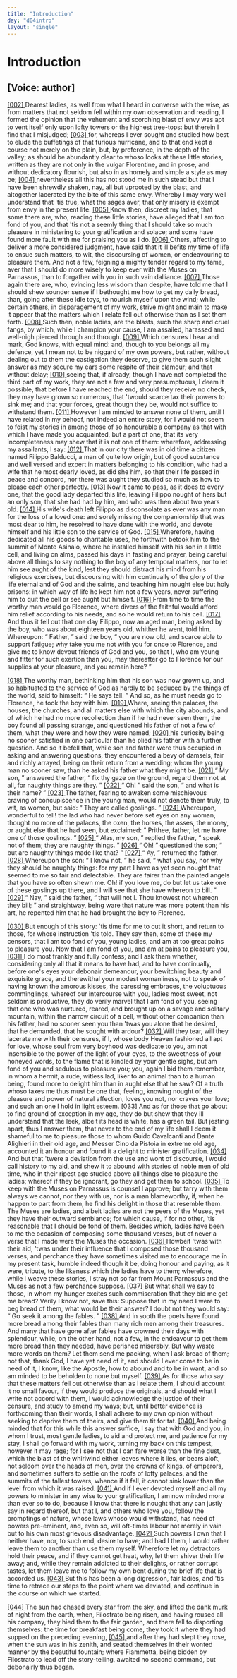 ```yaml
---
title: "Introduction"
day: "d04intro"
layout: "single"
---
```

<div id="d04intro" type="introduction" who="author">
 <h1>
  Introduction
 </h1>
 <p>
  <h2>
   [Voice: author]
  </h2>
 </p>
 <p>
  <a href="{{ site.baseurl }}itDecameron/d04intro#p04980002">
   [002]
  </a>
  Dearest
  ladies, as well from what I heard in converse with the
 wise, as from matters that not seldom fell within my own observation
 and reading, I formed the opinion that the vehement and
 scorching blast of envy was apt to vent itself only upon lofty towers
      or the highest tree-tops: but therein I find that I misjudged;
  <a href="{{ site.baseurl }}itDecameron/d04intro#p04980003">
   [003]
  </a>
  for,
 whereas I ever sought and studied how best to elude the buffetings
 of that furious hurricane, and to that end kept a course not merely
 on the plain, but, by preference, in the depth of the valley; as
 should be abundantly clear to whoso looks at these little stories,
 written as they are not only in the vulgar Florentine, and in prose,
 and without dedicatory flourish, but also in as homely and simple a
 style as may be;
  <a href="{{ site.baseurl }}itDecameron/d04intro#p04980004">
   [004]
  </a>
  nevertheless all this has not stood me in such stead
 but that I have been shrewdly shaken, nay, all but uprooted by the
 blast, and altogether lacerated by the bite of this same envy.
 Whereby I may very well understand that 'tis true, what the sages
 aver, that only misery is exempt from envy in the present life.
  <a href="{{ site.baseurl }}itDecameron/d04intro#p04980005">
   [005]
  </a>
  Know then, discreet my ladies, that some there are, who, reading
 these little stories, have alleged that I am too fond of you, and that
 'tis not a seemly thing that I should take so much pleasure in
 ministering to your gratification and solace; and some have found
 more fault with me for praising you as I do.
  <a href="{{ site.baseurl }}itDecameron/d04intro#p04980006">
   [006]
  </a>
  Others, affecting to
 deliver a more considered judgment, have said that it ill befits my
 time of life to ensue such matters, to wit, the discoursing of women,
 or endeavouring to pleasure them. And not a few, feigning a mighty
 tender regard to my fame, aver that I should do more wisely to keep
  ever with the Muses on Parnassus, than to forgather with you in such
 vain dalliance.
  <a href="{{ site.baseurl }}itDecameron/d04intro#p04980007">
   [007]
  </a>
  Those again there are, who, evincing less wisdom
 than despite, have told me that I should shew sounder sense if I
 bethought me how to get my daily bread, than, going after these idle
 toys, to nourish myself upon the wind; while certain others, in
 disparagement of my work, strive might and main to make it appear
 that the matters which I relate fell out otherwise than as I set them
 forth.
  <a href="{{ site.baseurl }}itDecameron/d04intro#p04980008">
   [008]
  </a>
  Such then, noble ladies, are the blasts, such the sharp and
 cruel fangs, by which, while I champion your cause, I am assailed,
 harassed and well-nigh pierced through and through.
  <a href="{{ site.baseurl }}itDecameron/d04intro#p04980009">
   [009]
  </a>
  Which
 censures I hear and mark, God knows, with equal mind: and,
 though to you belongs all my defence, yet I mean not to be niggard
 of my own powers, but rather, without dealing out to them the
 castigation they deserve, to give them such slight answer as may
 secure my ears some respite of their clamour; and that without
 delay;
  <a href="{{ site.baseurl }}itDecameron/d04intro#p04980010">
   [010]
  </a>
  seeing that, if already, though I have not completed the
 third part of my work, they are not a few and very presumptuous, I
 deem it possible, that before I have reached the end, should they
 receive no check, they may have grown so numerous, that 'twould
 scarce tax their powers to sink me; and that your forces, great though
 they be, would not suffice to withstand them.
  <a href="{{ site.baseurl }}itDecameron/d04intro#p04980011">
   [011]
  </a>
  However I am
 minded to answer none of them, until I have related in my behoof,
 not indeed an entire story, for I would not seem to foist my stories in
 among those of so honourable a company as that with which I have
 made you acquainted, but a part of one, that its very incompleteness
 may shew that it is not one of them: wherefore, addressing my
 assailants, I say:
  <a href="{{ site.baseurl }}itDecameron/d04intro#p04980012">
   [012]
  </a>
  That in our city there was in old time a citizen
 named Filippo Balducci, a man of quite low origin, but of good
 substance and well versed and expert in matters belonging to his
 condition, who had a wife that he most dearly loved, as did she him,
 so that their life passed in peace and concord, nor there was aught
 they studied so much as how to please each other perfectly.
  <a href="{{ site.baseurl }}itDecameron/d04intro#p04980013">
   [013]
  </a>
  Now it
 came to pass, as it does to every one, that the good lady departed this
 life, leaving Filippo nought of hers but an only son, that she had had
 by him, and who was then about two years old.
  <a href="{{ site.baseurl }}itDecameron/d04intro#p04980014">
   [014]
  </a>
  His wife's death left
 Filippo as disconsolate as ever was any man for the loss of a loved
 one: and sorely missing the companionship that was most dear to
 him, he resolved to have done with the world, and devote himself
  and his little son to the service of God.
  <a href="{{ site.baseurl }}itDecameron/d04intro#p04980015">
   [015]
  </a>
  Wherefore, having dedicated
 all his goods to charitable uses, he forthwith betook him to the summit
 of Monte Asinaio, where he installed himself with his son in a little
 cell, and living on alms, passed his days in fasting and prayer, being
 careful above all things to say nothing to the boy of any temporal
 matters, nor to let him see aught of the kind, lest they should
 distract his mind from his religious exercises, but discoursing with
 him continually of the glory of the life eternal and of God and the
 saints, and teaching him nought else but holy orisons: in which way
 of life he kept him not a few years, never suffering him to quit the
 cell or see aught but himself.
  <a href="{{ site.baseurl }}itDecameron/d04intro#p04980016">
   [016]
  </a>
  From time to time the worthy man
 would go Florence, where divers of the faithful would afford him
 relief according to his needs, and so he would return to his cell.
  <a href="{{ site.baseurl }}itDecameron/d04intro#p04980017">
   [017]
  </a>
  And thus it fell out that one day Filippo, now an aged man, being
 asked by the boy, who was about eighteen years old, whither he went,
 told him. Whereupon:
  <q direct="unspecified">
   Father,
  </q>
  said the boy,
  <q direct="unspecified">
   you are now old,
 and scarce able to support fatigue; why take you me not with you
 for once to Florence, and give me to know devout friends of God
 and you, so that I, who am young and fitter for such exertion than
 you, may thereafter go to Florence for our supplies at your pleasure,
 and you remain here?
  </q>
 </p>
 <p>
  <a href="{{ site.baseurl }}itDecameron/d04intro#p04980018">
   [018]
  </a>
  The worthy man, bethinking him that his son was now grown
 up, and so habituated to the service of God as hardly to be seduced
 by the things of the world, said to himself:
  <q direct="unspecified">
   He says tell.
  </q>
  And
 so, as he must needs go to Florence, he took the boy with him.
  <a href="{{ site.baseurl }}itDecameron/d04intro#p04980019">
   [019]
  </a>
  Where, seeing the palaces, the houses, the churches, and all matters
 else with which the city abounds, and of which he had no more
 recollection than if he had never seen them, the boy found all passing
 strange, and questioned his father of not a few of them, what they
 were and how they were named;
  <a href="{{ site.baseurl }}itDecameron/d04intro#p04980020">
   [020]
  </a>
  his curiosity being no sooner
 satisfied in one particular than he plied his father with a further
 question. And so it befell that, while son and father were thus
 occupied in asking and answering questions, they encountered a bevy
 of damsels, fair and richly arrayed, being on their return from a
 wedding; whom the young man no sooner saw, than he asked his
 father what they might be.
  <a href="{{ site.baseurl }}itDecameron/d04intro#p04980021">
   [021]
  </a>
  <q direct="unspecified">
   My son,
  </q>
  answered the father,
  <q direct="unspecified">
   fix
 thy gaze on the ground, regard them not at all, for naughty things
 are they.
  </q>
  <a href="{{ site.baseurl }}itDecameron/d04intro#p04980022">
   [022]
  </a>
  <q direct="unspecified">
   Oh!
  </q>
  said the son,
  <q direct="unspecified">
   and what is their name?
  </q>
  <a href="{{ site.baseurl }}itDecameron/d04intro#p04980023">
   [023]
  </a>
  The
  father, fearing to awaken some mischievous craving of concupiscence
 in the young man, would not denote them truly, to wit, as women,
 but said:
  <q direct="unspecified">
   They are called goslings.
  </q>
  <a href="{{ site.baseurl }}itDecameron/d04intro#p04980024">
   [024]
  </a>
  Whereupon, wonderful
 to tell! the lad who had never before set eyes on any woman,
 thought no more of the palaces, the oxen, the horses, the asses,
 the money, or aught else that he had seen, but exclaimed:
  <q direct="unspecified">
   Prithee, father, let me have one of those goslings.
  </q>
  <a href="{{ site.baseurl }}itDecameron/d04intro#p04980025">
   [025]
  </a>
  <q direct="unspecified">
   Alas,
 my son,
  </q>
  replied the father,
  <q direct="unspecified">
   speak not of them; they are
 naughty things.
  </q>
  <a href="{{ site.baseurl }}itDecameron/d04intro#p04980026">
   [026]
  </a>
  <q direct="unspecified">
   Oh!
  </q>
  questioned the son;
  <q direct="unspecified">
   but are naughty
 things made like that?
  </q>
  <a href="{{ site.baseurl }}itDecameron/d04intro#p04980027">
   [027]
  </a>
  <q direct="unspecified">
   Ay,
  </q>
  returned the father.
  <a href="{{ site.baseurl }}itDecameron/d04intro#p04980028">
   [028]
  </a>
  Whereupon
 the son:
  <q direct="unspecified">
   I know not,
  </q>
  he said,
  <q direct="unspecified">
   what you say, nor why they
 should be naughty things: for my part I have as yet seen nought
 that seemed to me so fair and delectable. They are fairer than the
 painted angels that you have so often shewn me. Oh! if you love
 me, do but let us take one of these goslings up there, and I will see
 that she have whereon to bill.
  </q>
  <a href="{{ site.baseurl }}itDecameron/d04intro#p04980029">
   [029]
  </a>
  <q direct="unspecified">
   Nay,
  </q>
  said the father,
  <q direct="unspecified">
   that will
 not I. Thou knowest not whereon they bill;
  </q>
  and straightway,
 being ware that nature was more potent than his art, he repented
 him that he had brought the boy to Florence.
 </p>
 <p>
  <a href="{{ site.baseurl }}itDecameron/d04intro#p04980030">
   [030]
  </a>
  But enough of this story: 'tis time for me to cut it short, and
 return to those, for whose instruction 'tis told. They say then,
 some of these my censors, that I am too fond of you, young ladies,
 and am at too great pains to pleasure you. Now that I am fond of
 you, and am at pains to pleasure you,
  <a href="{{ site.baseurl }}itDecameron/d04intro#p04980031">
   [031]
  </a>
  I do most frankly and fully
 confess; and I ask them whether, considering only all that it means
 to have had, and to have continually, before one's eyes your debonair
 demeanour, your bewitching beauty and exquisite grace, and therewithal
 your modest womanliness, not to speak of having known the
 amorous kisses, the caressing embraces, the voluptuous comminglings,
 whereof our intercourse with you, ladies most sweet, not seldom is
 productive, they do verily marvel that I am fond of you, seeing that
 one who was nurtured, reared, and brought up on a savage and solitary
 mountain, within the narrow circuit of a cell, without other companion
 than his father, had no sooner seen you than 'twas you alone
 that he desired, that he demanded, that he sought with ardour?
  <a href="{{ site.baseurl }}itDecameron/d04intro#p04980032">
   [032]
  </a>
  Will they tear, will they lacerate me with their censures, if I,
 whose body Heaven fashioned all apt for love, whose soul from
 very boyhood was dedicate to you, am not insensible to the power
  of the light of your eyes, to the sweetness of your honeyed words,
 to the flame that is kindled by your gentle sighs, but am fond of you
 and sedulous to pleasure you; you, again I bid them remember,
 in whom a hermit, a rude, witless lad, liker to an animal than to a
 human being, found more to delight him than in aught else that he
 saw? Of a truth whoso taxes me thus must be one that, feeling,
 knowing nought of the pleasure and power of natural affection, loves
 you not, nor craves your love; and such an one I hold in light esteem.
  <a href="{{ site.baseurl }}itDecameron/d04intro#p04980033">
   [033]
  </a>
  And as for those that go about to find ground of exception in my
 age, they do but shew that they ill understand that the leek, albeit
 its head is white, has a green tail. But jesting apart, thus I answer
 them, that never to the end of my life shall I deem it shameful to
 me to pleasure those to whom Guido Cavalcanti and Dante Alighieri
 in their old age, and Messer Cino da Pistoia in extreme old age,
 accounted it an honour and found it a delight to minister gratification.
  <a href="{{ site.baseurl }}itDecameron/d04intro#p04980034">
   [034]
  </a>
  And but that 'twere a deviation from the use and wont of
 discourse, I would call history to my aid, and shew it to abound
 with stories of noble men of old time, who in their ripest age studied
 above all things else to pleasure the ladies; whereof if they be
 ignorant, go they and get them to school.
  <a href="{{ site.baseurl }}itDecameron/d04intro#p04980035">
   [035]
  </a>
  To keep with the Muses
 on Parnassus is counsel I approve; but tarry with them always we
 cannot, nor they with us, nor is a man blameworthy, if, when he
 happen to part from them, he find his delight in those that resemble
 them. The Muses are ladies, and albeit ladies are not the peers of
 the Muses, yet they have their outward semblance; for which cause,
 if for no other, 'tis reasonable that I should be fond of them.
 Besides which, ladies have been to me the occasion of composing
 some thousand verses, but of never a verse that I made were the
 Muses the occasion.
  <a href="{{ site.baseurl }}itDecameron/d04intro#p04980036">
   [036]
  </a>
  Howbeit 'twas with their aid, 'twas under their
 influence that I composed those thousand verses, and perchance they
 have sometimes visited me to encourage me in my present task, humble
 indeed though it be, doing honour and paying, as it were, tribute,
 to the likeness which the ladies have to them; wherefore, while I
 weave these stories, I stray not so far from Mount Parnassus and the
 Muses as not a few perchance suppose.
  <a href="{{ site.baseurl }}itDecameron/d04intro#p04980037">
   [037]
  </a>
  But what shall we say to
 those, in whom my hunger excites such commiseration that they
 bid me get me bread? Verily I know not, save this: Suppose that
 in my need I were to beg bread of them, what would be their
  answer? I doubt not they would say:
  <q direct="unspecified">
   Go seek it among the
 fables.
  </q>
  <a href="{{ site.baseurl }}itDecameron/d04intro#p04980038">
   [038]
  </a>
  And in sooth the poets have found more bread among their
 fables than many rich men among their treasures. And many that
 have gone after fables have crowned their days with splendour, while,
 on the other hand, not a few, in the endeavour to get them more
 bread than they needed, have perished miserably. But why waste
 more words on them? Let them send me packing, when I ask
 bread of them; not that, thank God, I have yet need of it, and
 should I ever come to be in need of it, I know, like the Apostle,
 how to abound and to be in want, and so am minded to be beholden
 to none but myself.
  <a href="{{ site.baseurl }}itDecameron/d04intro#p04980039">
   [039]
  </a>
  As for those who say that these matters fell out
 otherwise than as I relate them, I should account it no small favour,
 if they would produce the originals, and should what I write not
 accord with them, I would acknowledge the justice of their censure,
 and study to amend my ways; but, until better evidence is forthcoming
 than their words, I shall adhere to my own opinion without
 seeking to deprive them of theirs, and give them tit for tat.
  <a href="{{ site.baseurl }}itDecameron/d04intro#p04980040">
   [040]
  </a>
  And
 being minded that for this while this answer suffice, I say that with
 God and you, in whom I trust, most gentle ladies, to aid and protect
 me, and patience for my stay, I shall go forward with my work,
 turning my back on this tempest, however it may rage; for I see
 not that I can fare worse than the fine dust, which the blast of the
 whirlwind either leaves where it lies, or bears aloft, not seldom over
 the heads of men, over the crowns of kings, of emperors, and sometimes
 suffers to settle on the roofs of lofty palaces, and the summits
 of the tallest towers, whence if it fall, it cannot sink lower than the
 level from which it was raised.
  <a href="{{ site.baseurl }}itDecameron/d04intro#p04980041">
   [041]
  </a>
  And if I ever devoted myself and
 all my powers to minister in any wise to your gratification, I am
 now minded more than ever so to do, because I know that there is
 nought that any can justly say in regard thereof, but that I, and
 others who love you, follow the promptings of nature, whose laws
 whoso would withstand, has need of powers pre-eminent, and, even
 so, will oft-times labour not merely in vain but to his own most
 grievous disadvantage.
  <a href="{{ site.baseurl }}itDecameron/d04intro#p04980042">
   [042]
  </a>
  Such powers I own that I neither have, nor,
 to such end, desire to have; and had I them, I would rather leave
 them to another than use them myself. Wherefore let my detractors
 hold their peace, and if they cannot get heat, why, let them shiver
 their life away; and, while they remain addicted to their delights,
  or rather corrupt tastes, let them leave me to follow my own bent
 during the brief life that is accorded us.
  <a href="{{ site.baseurl }}itDecameron/d04intro#p04980043">
   [043]
  </a>
  But this has been a long
 digression, fair ladies, and 'tis time to retrace our steps to the point
 where we deviated, and continue in the course on which we started.
 </p>
 <p>
  <a href="{{ site.baseurl }}itDecameron/d04intro#p04980044">
   [044]
  </a>
  The sun had chased every star from the sky, and lifted the dank
 murk of night from the earth, when, Filostrato being risen, and
 having roused all his company, they hied them to the fair garden,
 and there fell to disporting themselves: the time for breakfast being
 come, they took it where they had supped on the preceding evening,
  <a href="{{ site.baseurl }}itDecameron/d04intro#p04980045">
   [045]
  </a>
  and after they had slept they rose, when the sun was in his zenith,
 and seated themselves in their wonted manner by the beautiful
 fountain; where Fiammetta, being bidden by Filostrato to lead off
 the story-telling, awaited no second command, but debonairly thus
 began.
 </p>
</div>